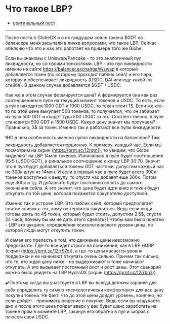 # Что такое LBP?
- [оригинальный пост](https://t.me/idoresearch/57)
---
После поста о GlobeDX и о их грядущем сейле токена $GDT на балансере меня засыпали в личке вопросами, что такое LBP. Сейчас объясню что это и как это работает на примере того же Globe.

Если вы знакомы с Uniswap/Pancake - то это аналогичный пул ликвидности, но со своими тонкостями. LBP - это пул ликвидности именно на сайте https://balancer.exchange/#/swap в который добавляется токен (по которому проходит паблик сейл) и его пара, которая и обеспечивает ликвидность (USDC, DAI или еще какой-то стейбл). В данном случае добавляется $GDT / USDC.

Как же в этом случае формируется цена? 
А формируется она как раз соотношением в пуле на текущий момент токенов и USDC. То есть, если в пуле находится 1000 GDT и 1000 USDC, то токен стоит 1\$. Если же кто-то по этой цене выкупает 500 токенов, то получается, что он забирает из пула 500 GDT и кладет туда 500 USDC за это. Соответственно, в пуле становится 500 GDT и 1500 USDC. Какую цену значит мы получаем? Правильно, 3$ за токен. Именно так и работают все пулы ликвидности.

❗️НО в чем особенность именно пулов ликвидности на балансере? 
Там ликвидность добавляется порционно. К примеру, каждый час. Если мы посмотрим на скрин (https://prnt.sc/12rqtn1), то увидим, что Globe выделяют на LBP 14млн токенов. Изначально в пуле будет соотношение 95:5 (USDC:GDT), а финальное соотношение к концу LBP 30:70. Значит что в пул будут добавляться токены GDT частями, допустим каждый час по 300к штук из 14млн. И если в первый час в пуле будет всего 300к токенов доступных к выкупу, то спустя час добавят еще 300к. Потом еще 300к и тд. И добавлять будут постоянно вплоть до самого окончания сейла. А это значит, что цена будет идти вниз и токен будут откупать по той цене, которая покажется покупателю доступной. 

Именно так и устроен LBP. Это паблик сейл, который предполагает снятие сливок с тех, кому не терпится закупиться. Ведь если люди готовы взять по 4$ токен, который будет стоить, допустим 2.5$, спустя 24 часа, почему бы им не дать этого сделать?) Чтобы вам было понятно - LBP это аукцион, определения психологического уровня цены, по которой люди могут откупить токен.

И самая его прелесть в том, что движение цены невозможно предсказать. Где-то все идет строго на понижение, как в LBP HORP (скрин (https://prnt.sc/12rr97o)), а где-то цены касается уровня поддержки и ее начинают откупать очень сильно. Причем так сильно, что те, кто ждал цену ниже - не выдерживают и тоже начинают откупать. А это вызывает постоянный рост и рост цены. Этот сценарий можно было увидеть на LBP HydraDX (скрин (https://prnt.sc/12rrbnz)). 

✔️Поэтому когда вы участвуете в LBP вы всегда должны заранее для себя определить ту самую «психологически комфортную» для вас цену покупки токена. Не факт, что до этой цены дойдет уровень, конечно, но если дойдет - принимать решение о покупке. Ведь если вы нащупаете дно и после этого цена пойдет вверх у вас будет шанс заработать на токене прям в моменте LBP, закинув его обратно в пул и забрав с плюсом свои USDC.